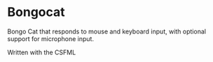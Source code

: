 # Bongocat

Bongo Cat that responds to mouse and keyboard input, with optional support for microphone input.

Written with the CSFML